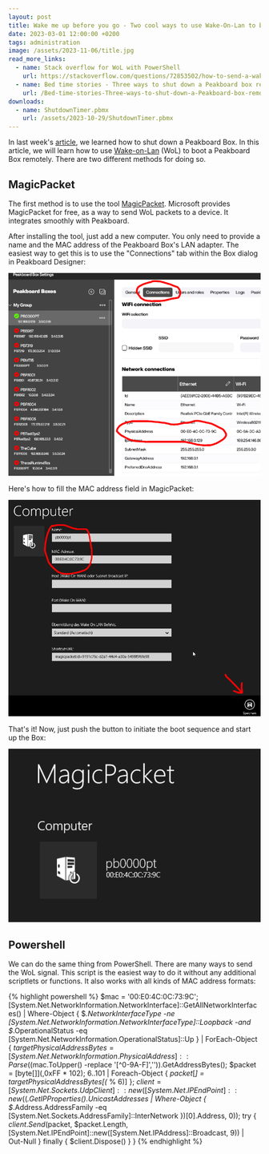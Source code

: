 ```yaml
---
layout: post
title: Wake me up before you go - Two cool ways to use Wake-On-Lan to boot a Peakboard Box
date: 2023-03-01 12:00:00 +0200
tags: administration
image: /assets/2023-11-06/title.jpg
read_more_links:
  - name: Stack overflow for WoL with PowerShell
    url: https://stackoverflow.com/questions/72853502/how-to-send-a-wake-on-lan-magic-packet-using-powershell
  - name: Bed time stories - Three ways to shut down a Peakboard box remotely
    url: /Bed-time-stories-Three-ways-to-shut-down-a-Peakboard-box-remotely.html
downloads:
  - name: ShutdownTimer.pbmx
    url: /assets/2023-10-29/ShutdownTimer.pbmx
---
```


In last week's [article](/Bed-time-stories-Three-ways-to-shut-down-a-Peakboard-box-remotely.html), we learned how to shut down a Peakboard Box. In this article, we will learn how to use [Wake-on-Lan](https://en.wikipedia.org/wiki/Wake-on-LAN) (WoL) to boot a Peakboard Box remotely. There are two different methods for doing so.

## MagicPacket

The first method is to use the tool [MagicPacket](https://apps.microsoft.com/detail/magicpacket/9WZDNCRCW1MX?hl=de-de&gl=DE). Microsoft provides MagicPacket for free, as a way to send WoL packets to a device. It integrates smoothly with Peakboard.

After installing the tool, just add a new computer. You only need to provide a name and the MAC address of the Peakboard Box's LAN adapter. The easiest way to get this is to use the "Connections" tab within the Box dialog in Peakboard Designer:

![image](/assets/2023-11-06/005.png)

Here's how to fill the MAC address field in MagicPacket:

![image](/assets/2023-11-06/010.png)

That's it! Now, just push the button to initiate the boot sequence and start up the Box:

![image](/assets/2023-11-06/020.png)

## Powershell

We can do the same thing from PowerShell. There are many ways to send the WoL signal. This script is the easiest way to do it without any additional scriptlets or functions. It also works with all kinds of MAC address formats:

{% highlight powershell %}
$mac = '00:E0:4C:0C:73:9C'; 
[System.Net.NetworkInformation.NetworkInterface]::GetAllNetworkInterfaces() | Where-Object { $_.NetworkInterfaceType -ne [System.Net.NetworkInformation.NetworkInterfaceType]::Loopback -and $_.OperationalStatus -eq [System.Net.NetworkInformation.OperationalStatus]::Up } | ForEach-Object { $targetPhysicalAddressBytes = [System.Net.NetworkInformation.PhysicalAddress]::Parse(($mac.ToUpper() -replace '[^0-9A-F]','')).GetAddressBytes(); $packet = [byte[]](,0xFF * 102); 6..101 | Foreach-Object { $packet[$_] = $targetPhysicalAddressBytes[($_ % 6)] }; $client = [System.Net.Sockets.UdpClient]::new([System.Net.IPEndPoint]::new(($_.GetIPProperties().UnicastAddresses | Where-Object { $_.Address.AddressFamily -eq [System.Net.Sockets.AddressFamily]::InterNetwork })[0].Address, 0)); try { $client.Send($packet, $packet.Length,[System.Net.IPEndPoint]::new([System.Net.IPAddress]::Broadcast, 9)) | Out-Null } finally { $client.Dispose() } }
{% endhighlight %}





